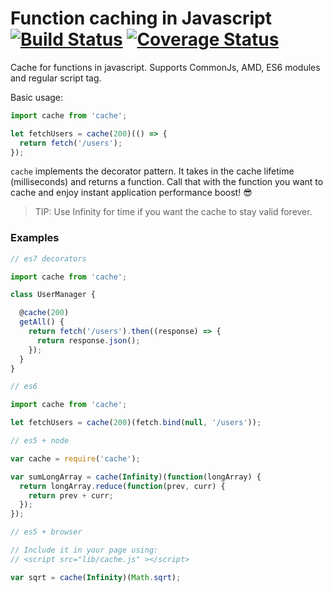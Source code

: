 # Function caching in Javascript [![Build Status](https://travis-ci.org/alejorod/cache.svg?branch=master)](https://travis-ci.org/alejorod/cache) [![Coverage Status](https://coveralls.io/repos/github/alejorod/cache/badge.svg?branch=master)](https://coveralls.io/github/alejorod/cache?branch=master)  

Cache for functions in javascript. Supports CommonJs, AMD, ES6 modules and regular script tag.

Basic usage:

```Javascript
import cache from 'cache';

let fetchUsers = cache(200)(() => {
  return fetch('/users');
});
```

```cache``` implements the decorator pattern. It takes in the cache lifetime (milliseconds) and returns a function. Call that with the function you want to cache and enjoy instant application performance boost! 😎

> TIP: Use Infinity for time if you want the cache to stay valid forever.

### Examples

```Javascript
// es7 decorators

import cache from 'cache';

class UserManager {

  @cache(200)
  getAll() {
    return fetch('/users').then((response) => {
      return response.json();
    });
  }
}
```

```Javascript
// es6

import cache from 'cache';

let fetchUsers = cache(200)(fetch.bind(null, '/users'));
```

```Javascript
// es5 + node

var cache = require('cache');

var sumLongArray = cache(Infinity)(function(longArray) {
  return longArray.reduce(function(prev, curr) {
    return prev + curr;
  });
});
```

```Javascript
// es5 + browser

// Include it in your page using:
// <script src="lib/cache.js" ></script>

var sqrt = cache(Infinity)(Math.sqrt);
```
